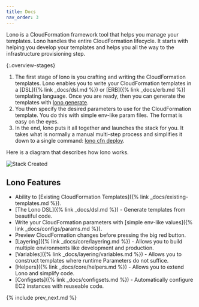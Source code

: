 ```yaml
---
title: Docs
nav_order: 3
---
```


Lono is a CloudFormation framework tool that helps you manage your templates.  Lono handles the entire CloudFormation lifecycle. It starts with helping you develop your templates and helps you all the way to the infrastructure provisioning step.

{:.overview-stages}
1. The first stage of lono is you crafting and writing the CloudFormation templates. Lono enables you to write your CloudFormation templates in a [DSL]({% link _docs/dsl.md %}) or [ERB]({% link _docs/erb.md %}) templating language. Once you are ready, then you can generate the templates with [lono generate](/reference/lono-generate/).
2. You then specify the desired parameters to use for the CloudFormation template. You do this with simple env-like param files. The format is easy on the eyes.
3.  In the end, lono puts it all together and launches the stack for you. It takes what is normally a manual multi-step process and simplifies it down to a single command: [lono cfn deploy](/reference/lono-cfn-deploy/).

Here is a diagram that describes how lono works.

<img src="/img/tutorial/lono-flowchart.png" alt="Stack Created" class="doc-photo lono-flowchart">

## Lono Features

* Ability to [Existing CloudFormation Templates]({% link _docs/existing-templates.md %}).
* [The Lono DSL]({% link _docs/dsl.md %}) - Generate templates from beautiful code.
* Write your CloudFormation parameters with [simple env-like values]({% link _docs/configs/params.md %}).
* Preview CloudFormation changes before pressing the big red button.
* [Layering]({% link _docs/core/layering.md %}) - Allows you to build multiple environments like development and production.
* [Variables]({% link _docs/layering/variables.md %}) - Allows you to construct templates where runtime Parameters do not suffice.
* [Helpers]({% link _docs/core/helpers.md %}) - Allows you to extend Lono and simplify code.
* [Configsets]({% link _docs/configsets.md %}) - Automatically configure EC2 instances with reuseable code.

{% include prev_next.md %}
